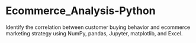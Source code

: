 # Ecommerce_Analysis-Python
Identify the correlation between customer buying behavior and ecommerce marketing strategy using NumPy, pandas, Jupyter, matplotlib, and Excel.
